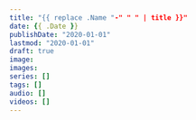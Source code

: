 ```yaml
---
title: "{{ replace .Name "-" " " | title }}"
date: {{ .Date }}
publishDate: "2020-01-01"
lastmod: "2020-01-01"
draft: true
image:
images:
series: []
tags: []
audio: []
videos: []
---
```

